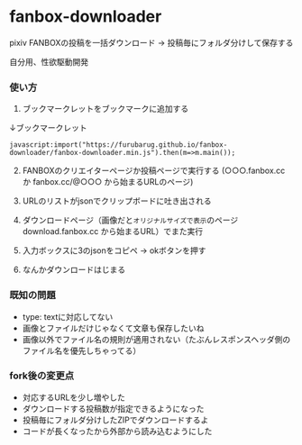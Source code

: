 # fanbox-downloader
pixiv FANBOXの投稿を一括ダウンロード → 投稿毎にフォルダ分けして保存する

自分用、性欲駆動開発

### 使い方
1. ブックマークレットをブックマークに追加する

↓ブックマークレット
```
javascript:import("https://furubarug.github.io/fanbox-downloader/fanbox-downloader.min.js").then(m=>m.main());
```

2. FANBOXのクリエイターページか投稿ページで実行する (○○○.fanbox.cc か fanbox.cc/@○○○ から始まるURLのページ)

3. URLのリストがjsonでクリップボードに吐き出される
4. ダウンロードページ（画像だと`オリジナルサイズで表示`のページ download.fanbox.cc から始まるURL）でまた実行
4. 入力ボックスに3のjsonをコピペ → okボタンを押す
5. なんかダウンロードはじまる

### 既知の問題
- type: textに対応してない
- 画像とファイルだけじゃなくて文章も保存したいね
- 画像以外でファイル名の規則が適用されない（たぶんレスポンスヘッダ側のファイル名を優先しちゃってる）

### fork後の変更点
- 対応するURLを少し増やした
- ダウンロードする投稿数が指定できるようになった
- 投稿毎にフォルダ分けしたZIPでダウンロードするよ
- コードが長くなったから外部から読み込むようにした


